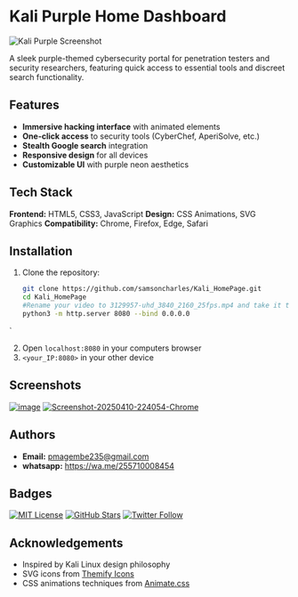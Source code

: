 # Kali Purple Home Dashboard

![Kali Purple Screenshot](screenshot.png)

A sleek purple-themed cybersecurity portal for penetration testers and security researchers, featuring quick access to essential tools and discreet search functionality.

## Features

-   **Immersive hacking interface** with animated elements
-   **One-click access** to security tools (CyberChef, AperiSolve, etc.)
-   **Stealth Google search** integration
-   **Responsive design** for all devices
-   **Customizable UI** with purple neon aesthetics

## Tech Stack

**Frontend:** HTML5, CSS3, JavaScript
**Design:** CSS Animations, SVG Graphics
**Compatibility:** Chrome, Firefox, Edge, Safari


## Installation

1.  Clone the repository:

    ```bash
    git clone https://github.com/samsoncharles/Kali_HomePage.git
    cd Kali_HomePage
    #Rename your video to 3129957-uhd_3840_2160_25fps.mp4 and take it to assets/videos/
    python3 -m http.server 8080 --bind 0.0.0.0
    
    ```

`

2.  Open `localhost:8080` in your computers browser
3.  `<your_IP:8080>` in your other device



## Screenshots

<a href='https://postimg.cc/G4VG72Ks' target='_blank'><img src='https://i.postimg.cc/zfX7fHRp/image.png' border='0' alt='image'/></a>
<a href='https://postimg.cc/Y41NvFKz' target='_blank'><img src='https://i.postimg.cc/8CYZndZ9/Screenshot-20250410-224054-Chrome.jpg' border='0' alt='Screenshot-20250410-224054-Chrome'/></a>

## Authors

-   [](https://github.com/Samson235)
    **Email:** pmagembe235@gmail.com
- **whatsapp:** https://wa.me/255710008454
    

## Badges

[![MIT License](https://img.shields.io/badge/License-MIT-green.svg)](https://choosealicense.com/licenses/mit/)
[![GitHub Stars](https://img.shields.io/github/stars/Samson235/kali-purple?style=social)](https://github.com/Samson235/kali-purple)
[![Twitter Follow](https://img.shields.io/twitter/follow/YourHandle?style=social)](https://twitter.com/YourHandle)

## Acknowledgements

-   Inspired by Kali Linux design philosophy
-   SVG icons from [Themify Icons](https://themify.me/themify-icons)
-   CSS animations techniques from [Animate.css](https://animate.style/)
